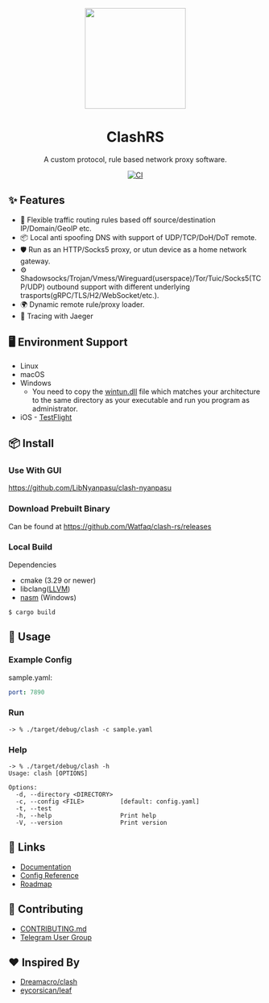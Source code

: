 <p align="center">
  <a href="https://ant.design">
    <img width="200" src="https://github.com/Watfaq/clash-rs/assets/543405/76122ef1-eac8-478a-8ba4-ca5e54f8e272">
  </a>
</p>

<h1 align="center">ClashRS</h1>

<div align="center">

A custom protocol, rule based network proxy software.

[![CI](https://github.com/Watfaq/clash-rs/actions/workflows/ci.yml/badge.svg)](https://github.com/Watfaq/clash-rs/actions/workflows/ci.yml)

</div>

## ✨ Features

- 🌈 Flexible traffic routing rules based off source/destination IP/Domain/GeoIP etc.
- 📦 Local anti spoofing DNS with support of UDP/TCP/DoH/DoT remote.
- 🛡 Run as an HTTP/Socks5 proxy, or utun device as a home network gateway.
- ⚙️ Shadowsocks/Trojan/Vmess/Wireguard(userspace)/Tor/Tuic/Socks5(TCP/UDP) outbound support with different underlying trasports(gRPC/TLS/H2/WebSocket/etc.).
- 🌍 Dynamic remote rule/proxy loader.
- 🎵 Tracing with Jaeger

## 🖥 Environment Support

- Linux
- macOS
- Windows
  - You need to copy the [wintun.dll](https://wintun.net/) file which matches your architecture to the same directory as your executable and run you program as administrator.
- iOS - [TestFlight](https://testflight.apple.com/join/cLy4Ub5C) 

## 📦 Install

### Use With GUI

https://github.com/LibNyanpasu/clash-nyanpasu

### Download Prebuilt Binary

Can be found at https://github.com/Watfaq/clash-rs/releases

### Local Build

Dependencies

* cmake (3.29 or newer)
* libclang([LLVM](https://github.com/llvm/llvm-project/releases/tag/llvmorg-16.0.4))
* [nasm](https://www.nasm.us/pub/nasm/releasebuilds/2.16/win64/) (Windows)
```
$ cargo build
```

## 🔨 Usage

### Example Config

sample.yaml:

```yaml
port: 7890
```

### Run
```shell
-> % ./target/debug/clash -c sample.yaml
```

### Help
```shell
-> % ./target/debug/clash -h
Usage: clash [OPTIONS]

Options:
  -d, --directory <DIRECTORY>
  -c, --config <FILE>          [default: config.yaml]
  -t, --test
  -h, --help                   Print help
  -V, --version                Print version
```

## 🔗 Links

- [Documentation](https://watfaq.gitbook.io/clashrs-user-manual/)
- [Config Reference](https://watfaq.github.io/clash-rs/)
- [Roadmap](https://github.com/Watfaq/clash-rs/issues/59)


## 🤝 Contributing

- [CONTRIBUTING.md](CONTRIBUTING.md)
- [Telegram User Group](https://t.me/thisisnotclash)

## ❤️ Inspired By
- [Dreamacro/clash](https://github.com/Dreamacro/clash)
- [eycorsican/leaf](https://github.com/eycorsican/leaf)
